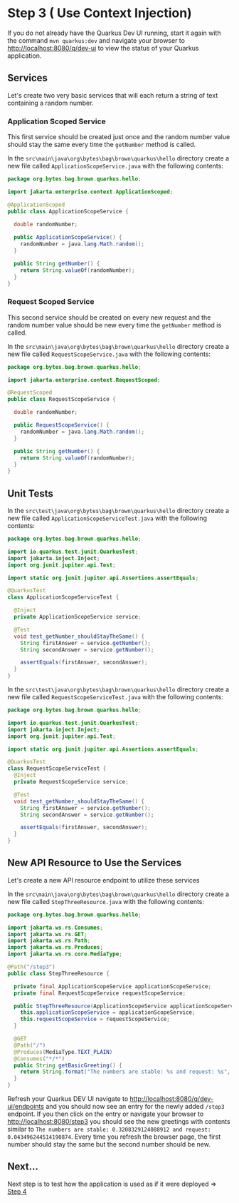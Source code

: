 # Step 3 ( Use Context Injection)

If you do not already have the Quarkus Dev UI running, start it again with the command `mvn quarkus:dev` and navigate your browser to <http://localhost:8080/q/dev-ui> to view the status of your Quarkus application.

## Services

Let's create two very basic services that will each return a string of text containing a random number.

### Application Scoped Service

This first service should be created just once and the random number value should stay the same every time the `getNumber` method is called.

In the `src\main\java\org\bytes\bag\brown\quarkus\hello` directory create a new file called `ApplicationScopeService.java` with the following contents:

```java
package org.bytes.bag.brown.quarkus.hello;

import jakarta.enterprise.context.ApplicationScoped;

@ApplicationScoped
public class ApplicationScopeService {
  
  double randomNumber; 

  public ApplicationScopeService() {
    randomNumber = java.lang.Math.random();
  }

  public String getNumber() {
    return String.valueOf(randomNumber);
  }
}
```

### Request Scoped Service

This second service should be created on every new request and the random number value should be new every time the `getNumber` method is called.

In the `src\main\java\org\bytes\bag\brown\quarkus\hello` directory create a new file called `RequestScopeService.java` with the following contents:

```java
package org.bytes.bag.brown.quarkus.hello;

import jakarta.enterprise.context.RequestScoped;

@RequestScoped
public class RequestScopeService {

  double randomNumber;

  public RequestScopeService() {
    randomNumber = java.lang.Math.random();
  }

  public String getNumber() {
    return String.valueOf(randomNumber);
  }
}
```

## Unit Tests

In the `src\test\java\org\bytes\bag\brown\quarkus\hello` directory create a new file called `ApplicationScopeServiceTest.java` with the following contents:

```java
package org.bytes.bag.brown.quarkus.hello;

import io.quarkus.test.junit.QuarkusTest;
import jakarta.inject.Inject;
import org.junit.jupiter.api.Test;

import static org.junit.jupiter.api.Assertions.assertEquals;

@QuarkusTest
class ApplicationScopeServiceTest {

  @Inject
  private ApplicationScopeService service;

  @Test
  void test_getNumber_shouldStayTheSame() {
    String firstAnswer = service.getNumber();
    String secondAnswer = service.getNumber();

    assertEquals(firstAnswer, secondAnswer);
  }
}
```

In the `src\test\java\org\bytes\bag\brown\quarkus\hello` directory create a new file called `RequestScopeServiceTest.java` with the following contents:

```java
package org.bytes.bag.brown.quarkus.hello;

import io.quarkus.test.junit.QuarkusTest;
import jakarta.inject.Inject;
import org.junit.jupiter.api.Test;

import static org.junit.jupiter.api.Assertions.assertEquals;

@QuarkusTest
class RequestScopeServiceTest {
  @Inject
  private RequestScopeService service;

  @Test
  void test_getNumber_shouldStayTheSame() {
    String firstAnswer = service.getNumber();
    String secondAnswer = service.getNumber();

    assertEquals(firstAnswer, secondAnswer);
  }
}
```

## New API Resource to Use the Services

Let's create a new API resource endpoint to utilize these services

In the `src\main\java\org\bytes\bag\brown\quarkus\hello` directory create a new file called `StepThreeResource.java` with the following contents:

```java
package org.bytes.bag.brown.quarkus.hello;

import jakarta.ws.rs.Consumes;
import jakarta.ws.rs.GET;
import jakarta.ws.rs.Path;
import jakarta.ws.rs.Produces;
import jakarta.ws.rs.core.MediaType;

@Path("/step3")
public class StepThreeResource {

  private final ApplicationScopeService applicationScopeService;
  private final RequestScopeService requestScopeService;

  public StepThreeResource(ApplicationScopeService applicationScopeService, RequestScopeService requestScopeService) {
    this.applicationScopeService = applicationScopeService;
    this.requestScopeService = requestScopeService;
  }

  @GET
  @Path("/")
  @Produces(MediaType.TEXT_PLAIN)
  @Consumes("*/*")
  public String getBasicGreeting() {
    return String.format("The numbers are stable: %s and request: %s", applicationScopeService.getNumber(), requestScopeService.getNumber());
  }
}
```

Refresh your Quarkus DEV UI navigate to <http://localhost:8080/q/dev-ui/endpoints> and you should now see an entry for the newly added `/step3` endpoint. If you then click on the entry or navigate your browser to <http://localhost:8080/step3> you should see the new greetings with contents similar to `The numbers are stable: 0.3208329124088912 and request: 0.043496244514190874`. Every time you refresh the browser page, the first number should stay the same but the second number should be new.

## Next...

Next step is to test how the application is used as if it were deployed => [Step 4](README_STEP_4.md)
